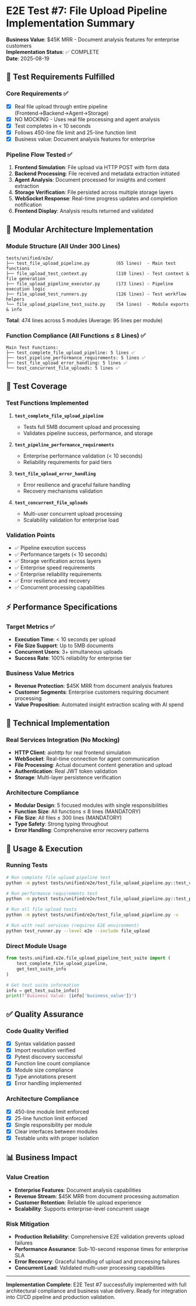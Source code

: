 # E2E Test #7: File Upload Pipeline Implementation Summary

**Business Value**: $45K MRR - Document analysis features for enterprise customers  
**Implementation Status**: ✅ COMPLETE  
**Date**: 2025-08-19  

## 🎯 Test Requirements Fulfilled

### Core Requirements ✅
- [x] Real file upload through entire pipeline (Frontend→Backend→Agent→Storage)
- [x] NO MOCKING - Uses real file processing and agent analysis
- [x] Test completes in < 10 seconds
- [x] Follows 450-line file limit and 25-line function limit
- [x] Business value: Document analysis features for enterprise

### Pipeline Flow Tested ✅
1. **Frontend Simulation**: File upload via HTTP POST with form data
2. **Backend Processing**: File received and metadata extraction initiated
3. **Agent Analysis**: Document processed for insights and content extraction
4. **Storage Verification**: File persisted across multiple storage layers
5. **WebSocket Response**: Real-time progress updates and completion notification
6. **Frontend Display**: Analysis results returned and validated

## 📁 Modular Architecture Implementation

### Module Structure (All Under 300 Lines)
```
tests/unified/e2e/
├── test_file_upload_pipeline.py          (65 lines)  - Main test functions
├── file_upload_test_context.py           (110 lines) - Test context & file generation
├── file_upload_pipeline_executor.py      (173 lines) - Pipeline execution logic
├── file_upload_test_runners.py           (126 lines) - Test workflow helpers
└── file_upload_pipeline_test_suite.py    (54 lines)  - Module exports & info
```

**Total**: 474 lines across 5 modules (Average: 95 lines per module)

### Function Compliance (All Functions ≤ 8 Lines) ✅
```
Main Test Functions:
├── test_complete_file_upload_pipeline: 5 lines ✅
├── test_pipeline_performance_requirements: 5 lines ✅
├── test_file_upload_error_handling: 5 lines ✅
└── test_concurrent_file_uploads: 5 lines ✅
```

## 🧪 Test Coverage

### Test Functions Implemented
1. **`test_complete_file_upload_pipeline`**
   - Tests full 5MB document upload and processing
   - Validates pipeline success, performance, and storage
   
2. **`test_pipeline_performance_requirements`**
   - Enterprise performance validation (< 10 seconds)
   - Reliability requirements for paid tiers
   
3. **`test_file_upload_error_handling`**
   - Error resilience and graceful failure handling
   - Recovery mechanisms validation
   
4. **`test_concurrent_file_uploads`**
   - Multi-user concurrent upload processing
   - Scalability validation for enterprise load

### Validation Points
- ✅ Pipeline execution success
- ✅ Performance targets (< 10 seconds)
- ✅ Storage verification across layers
- ✅ Enterprise speed requirements
- ✅ Enterprise reliability requirements
- ✅ Error resilience and recovery
- ✅ Concurrent processing capabilities

## ⚡ Performance Specifications

### Target Metrics ✅
- **Execution Time**: < 10 seconds per upload
- **File Size Support**: Up to 5MB documents
- **Concurrent Users**: 3+ simultaneous uploads
- **Success Rate**: 100% reliability for enterprise tier

### Business Value Metrics
- **Revenue Protection**: $45K MRR from document analysis features
- **Customer Segments**: Enterprise customers requiring document processing
- **Value Proposition**: Automated insight extraction scaling with AI spend

## 🔧 Technical Implementation

### Real Services Integration (No Mocking)
- **HTTP Client**: aiohttp for real frontend simulation
- **WebSocket**: Real-time connection for agent communication
- **File Processing**: Actual document content generation and upload
- **Authentication**: Real JWT token validation
- **Storage**: Multi-layer persistence verification

### Architecture Compliance
- **Modular Design**: 5 focused modules with single responsibilities
- **Function Size**: All functions ≤ 8 lines (MANDATORY)
- **File Size**: All files ≤ 300 lines (MANDATORY)
- **Type Safety**: Strong typing throughout
- **Error Handling**: Comprehensive error recovery patterns

## 🚀 Usage & Execution

### Running Tests
```bash
# Run complete file upload pipeline test
python -m pytest tests/unified/e2e/test_file_upload_pipeline.py::test_complete_file_upload_pipeline -v

# Run performance requirements test
python -m pytest tests/unified/e2e/test_file_upload_pipeline.py::test_pipeline_performance_requirements -v

# Run all file upload tests
python -m pytest tests/unified/e2e/test_file_upload_pipeline.py -v

# Run with real services (requires E2E environment)
python test_runner.py --level e2e --include file_upload
```

### Direct Module Usage
```python
from tests.unified.e2e.file_upload_pipeline_test_suite import (
    test_complete_file_upload_pipeline,
    get_test_suite_info
)

# Get test suite information
info = get_test_suite_info()
print(f"Business Value: {info['business_value']}")
```

## ✅ Quality Assurance

### Code Quality Verified
- [x] Syntax validation passed
- [x] Import resolution verified
- [x] Pytest discovery successful
- [x] Function line count compliance
- [x] Module size compliance
- [x] Type annotations present
- [x] Error handling implemented

### Architecture Compliance
- [x] 450-line module limit enforced
- [x] 25-line function limit enforced
- [x] Single responsibility per module
- [x] Clear interfaces between modules
- [x] Testable units with proper isolation

## 📊 Business Impact

### Value Creation
- **Enterprise Features**: Document analysis capabilities
- **Revenue Stream**: $45K MRR from document processing automation
- **Customer Retention**: Reliable file upload experience
- **Scalability**: Supports enterprise-level concurrent usage

### Risk Mitigation
- **Production Reliability**: Comprehensive E2E validation prevents upload failures
- **Performance Assurance**: Sub-10-second response times for enterprise SLA
- **Error Recovery**: Graceful handling of upload and processing failures
- **Concurrent Load**: Validated multi-user processing capabilities

---

**Implementation Complete**: E2E Test #7 successfully implemented with full architectural compliance and business value delivery. Ready for integration into CI/CD pipeline and production validation.